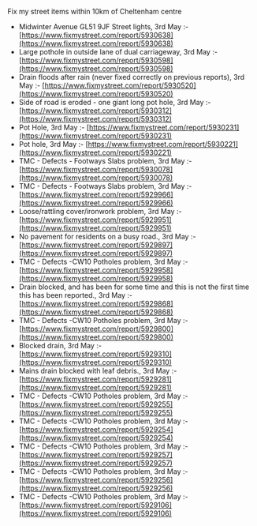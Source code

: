 Fix my street items within 10km of Cheltenham centre

<!-- fix_marker starts -->

- Midwinter Avenue GL51 9JF Street lights, 3rd May :- [https://www.fixmystreet.com/report/5930638](https://www.fixmystreet.com/report/5930638)
- Large pothole in outside lane of dual carriageway, 3rd May :- [https://www.fixmystreet.com/report/5930598](https://www.fixmystreet.com/report/5930598)
- Drain floods after rain (never fixed correctly on previous reports), 3rd May :- [https://www.fixmystreet.com/report/5930520](https://www.fixmystreet.com/report/5930520)
- Side of road is eroded - one giant long pot hole, 3rd May :- [https://www.fixmystreet.com/report/5930312](https://www.fixmystreet.com/report/5930312)
- Pot Hole, 3rd May :- [https://www.fixmystreet.com/report/5930231](https://www.fixmystreet.com/report/5930231)
- Pot hole, 3rd May :- [https://www.fixmystreet.com/report/5930221](https://www.fixmystreet.com/report/5930221)
- TMC - Defects - Footways Slabs problem, 3rd May :- [https://www.fixmystreet.com/report/5930078](https://www.fixmystreet.com/report/5930078)
- TMC - Defects - Footways Slabs problem, 3rd May :- [https://www.fixmystreet.com/report/5929966](https://www.fixmystreet.com/report/5929966)
- Loose/rattling cover/ironwork problem, 3rd May :- [https://www.fixmystreet.com/report/5929951](https://www.fixmystreet.com/report/5929951)
- No pavement for residents on a busy road., 3rd May :- [https://www.fixmystreet.com/report/5929897](https://www.fixmystreet.com/report/5929897)
- TMC - Defects -CW10 Potholes problem, 3rd May :- [https://www.fixmystreet.com/report/5929958](https://www.fixmystreet.com/report/5929958)
- Drain blocked, and has been for some time and this is not the first time this has been reported., 3rd May :- [https://www.fixmystreet.com/report/5929868](https://www.fixmystreet.com/report/5929868)
- TMC - Defects -CW10 Potholes problem, 3rd May :- [https://www.fixmystreet.com/report/5929800](https://www.fixmystreet.com/report/5929800)
- Blocked drain, 3rd May :- [https://www.fixmystreet.com/report/5929310](https://www.fixmystreet.com/report/5929310)
- Mains drain blocked with leaf debris., 3rd May :- [https://www.fixmystreet.com/report/5929281](https://www.fixmystreet.com/report/5929281)
- TMC - Defects -CW10 Potholes problem, 3rd May :- [https://www.fixmystreet.com/report/5929255](https://www.fixmystreet.com/report/5929255)
- TMC - Defects -CW10 Potholes problem, 3rd May :- [https://www.fixmystreet.com/report/5929254](https://www.fixmystreet.com/report/5929254)
- TMC - Defects -CW10 Potholes problem, 3rd May :- [https://www.fixmystreet.com/report/5929257](https://www.fixmystreet.com/report/5929257)
- TMC - Defects -CW10 Potholes problem, 3rd May :- [https://www.fixmystreet.com/report/5929256](https://www.fixmystreet.com/report/5929256)
- TMC - Defects -CW10 Potholes problem, 3rd May :- [https://www.fixmystreet.com/report/5929106](https://www.fixmystreet.com/report/5929106)

<!-- fix_marker ends -->